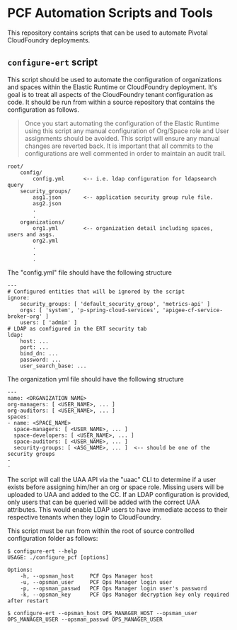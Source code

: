 # PCF Automation Scripts and Tools

This repository contains scripts that can be used to automate Pivotal CloudFoundry deployments.

## ```configure-ert``` script

This script should be used to automate the configuration of organizations and spaces within the Elastic Runtime or CloudFoundry deployment. It's goal is to treat all aspects of the CloudFoundry tenant configuration as code. It should be run from within a source repository that contains the configuration as follows.

> Once you start automating the configuration of the Elastic Runtime using this script any manual configuration of Org/Space role and User assignments should be avoided. This script will ensure any manual changes are reverted back. It is important that all commits to the configurations are well commented in order to maintain an audit trail.

```
root/
    config/
        config.yml      <-- i.e. ldap configuration for ldapsearch query
    security_groups/
        asg1.json       <-- application security group rule file.
        asg2.json
        .
        .
    organizations/
        org1.yml        <-- organization detail including spaces, users and asgs.
        org2.yml
        .
        .
        .
```

The "config.yml" file should have the following structure

```
---
# Configured entities that will be ignored by the script
ignore:
    security_groups: [ 'default_security_group', 'metrics-api' ]
    orgs: [ 'system', 'p-spring-cloud-services', 'apigee-cf-service-broker-org' ]
    users: [ 'admin' ]
# LDAP as configured in the ERT security tab
ldap:
    host: ...
    port: ...
    bind_dn: ...
    password: ...
    user_search_base: ...
```

The organization yml file should have the following structure

```
---
name: <ORGANIZATION NAME>
org-managers: [ <USER_NAME>, ... ]
org-auditors: [ <USER_NAME>, ... ]
spaces:
- name: <SPACE_NAME>
  space-managers: [ <USER_NAME>, ... ]
  space-developers: [ <USER_NAME>, ... ]
  space-auditors: [ <USER_NAME>, ... ]
  security-groups: [ <ASG_NAME>, ... ]  <-- should be one of the security groups
-
-
```

The script will call the UAA API via the "uaac" CLI to determine if a user exists before assigning him/her an org or space role. Missing users will be uploaded to UAA and added to the CC. If an LDAP configuration is provided, only users that can be queried will be added with the correct UAA attributes. This would enable LDAP users to have immediate access to their respective tenants when they login to CloudFoundry.

This script must be run from within the root of source controlled configuration folder as follows:

```
$ configure-ert --help
USAGE: ./configure_pcf [options]

Options:
    -h, --opsman_host     PCF Ops Manager host
    -u, --opsman_user     PCF Ops Manager login user
    -p, --opsman_passwd   PCF Ops Manager login user's password
    -k, --opsman_key      PCF Ops Manager decryption key only required after restart

$ configure-ert --opsman_host OPS_MANAGER_HOST --opsman_user OPS_MANAGER_USER --opsman_passwd OPS_MANAGER_USER
```
